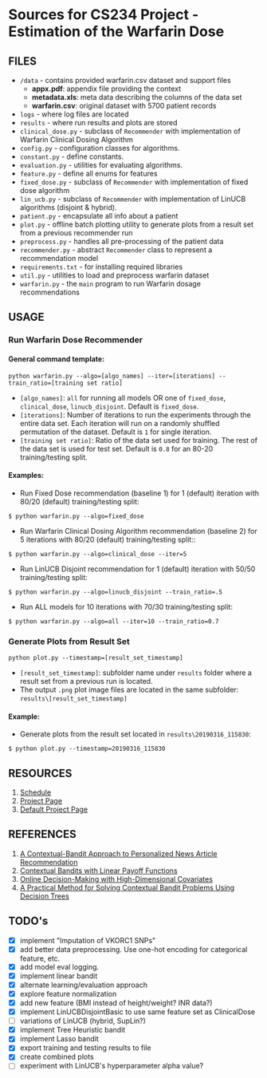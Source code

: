 # Sources for CS234 Project - Estimation of the Warfarin Dose

## FILES

- `/data` - contains provided warfarin.csv dataset and support files
    - **appx.pdf**: appendix file providing the context
    - **metadata.xls**: meta data describing the columns of the data set
    - **warfarin.csv**: original dataset with 5700 patient records
- `logs` - where log files are located
- `results` - where run results and plots are stored
- `clinical_dose.py` - subclass of `Recommender` with implementation of Warfarin Clinical Dosing Algorithm
- `config.py` - configuration classes for algorithms.
- `constant.py` - define constants.
- `evaluation.py` - utilities for evaluating algorithms.
- `feature.py` - define all enums for features
- `fixed_dose.py` - subclass of `Recommender` with implementation of fixed dose algorithm
- `lin_ucb.py` - subclass of `Recommender` with implementation of LinUCB algorithms (disjoint & hybrid).
- `patient.py` - encapsulate all info about a patient
- `plot.py` - offline batch plotting utility to generate plots from a result set from a previous recommender run
- `preprocess.py` - handles all pre-processing of the patient data
- `recommender.py` - abstract `Recommender` class to represent a recommendation model
- `requirements.txt` - for installing required libraries
- `util.py` - utilities to load and preprocess warfarin dataset
- `warfarin.py` - the `main` program to run Warfarin dosage recommendations

## USAGE
### Run Warfarin Dose Recommender
#### General command template:
```
python warfarin.py --algo=[algo_names] --iter=[iterations] --train_ratio=[training set ratio]
```

- `[algo_names]`: `all` for running all models OR one of `fixed_dose`, `clinical_dose`, `linucb_disjoint`. 
    Default is `fixed_dose`.
- `[iterations]`: Number of iterations to run the experiments through the entire data set. Each iteration will 
    run on a randomly shuffled permutation of the dataset. Default is `1` for single iteration.
- `[training set ratio]`: Ratio of the data set used for training. The rest of the data set is used for test set.
    Default is `0.8` for an 80-20 training/testing split.

#### Examples:
- Run Fixed Dose recommendation (baseline 1) for 1 (default) iteration 
with 80/20 (default) training/testing split:
```
$ python warfarin.py --algo=fixed_dose
```
- Run Warfarin Clinical Dosing Algorithm recommendation (baseline 2) 
for 5 iterations with 80/20 (default) training/testing split::
```
$ python warfarin.py --algo=clinical_dose --iter=5
```
- Run LinUCB Disjoint recommendation for 1 (default) iteration 
with 50/50 training/testing split:
```
$ python warfarin.py --algo=linucb_disjoint --train_ratio=.5
```
- Run ALL models for 10 iterations with 70/30 training/testing split:
```
$ python warfarin.py --algo=all --iter=10 --train_ratio=0.7
```

### Generate Plots from Result Set
```
python plot.py --timestamp=[result_set_timestamp]
```
- `[result_set_timestamp]`: subfolder name under `results` folder where a result set from a previous run is located.
- The output `.png` plot image files are located in the same subfolder: `results\[result_set_timestamp]`
#### Example:
- Generate plots from the result set located in `results\20190316_115830`:
```
$ python plot.py --timestamp=20190316_115830
```


## RESOURCES
  1. [Schedule](https://docs.google.com/document/d/1vIYf-HFQKeuH0-SNvdXx2ylfTErejZMM8p4-wouhuYw/edit?ts=5c69e320)
  2. [Project Page](http://web.stanford.edu/class/cs234/project.html)
  3. [Default Project Page](http://web.stanford.edu/class/cs234/default_project/index.html)

## REFERENCES
  1. [A Contextual-Bandit Approach to Personalized News Article Recommendation](https://arxiv.org/abs/1003.0146)
  2. [Contextual Bandits with Linear Payoff Functions](http://proceedings.mlr.press/v15/chu11a/chu11a.pdf)
  3. [Online Decision-Making with High-Dimensional Covariates](http://web.stanford.edu/~bayati/papers/lassoBandit.pdf)
  4. [A Practical Method for Solving Contextual Bandit Problems Using Decision Trees](https://arxiv.org/pdf/1706.04687.pdf)

## TODO's
- [X] implement "Imputation of VKORC1 SNPs"
- [X] add better data preprocessing. Use one-hot encoding for categorical feature, etc.
- [X] add model eval logging.
- [X] implement linear bandit
- [X] alternate learning/evaluation approach
- [X] explore feature normalization
- [X] add new feature (BMI instead of height/weight? INR data?)
- [X] implement LinUCBDisjointBasic to use same feature set as ClinicalDose
- [ ] variations of LinUCB (hybrid, SupLin?)
- [X] implement Tree Heuristic bandit
- [X] implement Lasso bandit
- [X] export training and testing results to file
- [X] create combined plots
- [ ] experiment with LinUCB's hyperparameter alpha value?
